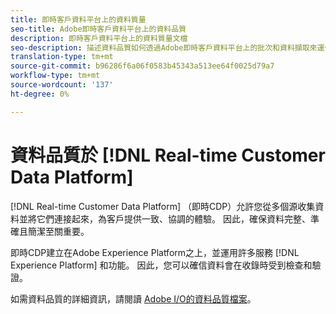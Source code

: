 ```yaml
---
title: 即時客戶資料平台上的資料質量
seo-title: Adobe即時客戶資料平台上的資料品質
description: 即時客戶資料平台上的資料質量文檔
seo-description: 描述資料品質如何透過Adobe即時客戶資料平台上的批次和資料擷取來運作的檔案
translation-type: tm+mt
source-git-commit: b96286f6a06f0583b45343a513ee64f0025d79a7
workflow-type: tm+mt
source-wordcount: '137'
ht-degree: 0%

---
```



# 資料品質於 [!DNL Real-time Customer Data Platform]

[!DNL Real-time Customer Data Platform] （即時CDP）允許您從多個源收集資料並將它們連接起來，為客戶提供一致、協調的體驗。 因此，確保資料完整、準確且簡潔至關重要。

即時CDP建立在Adobe Experience Platform之上，並運用許多服務 [!DNL Experience Platform] 和功能。 因此，您可以確信資料會在收錄時受到檢查和驗證。

如需資料品質的詳細資訊，請閱讀 [Adobe I/O的資料品質檔案](../../ingestion/quality/overview.md)。